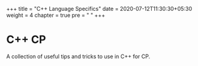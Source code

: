 +++
title = "C++ Language Specifics"
date = 2020-07-12T11:30:30+05:30
weight = 4
chapter = true
pre = "<i class='devicon-devicon-plain'></i> "
+++

# C++ CP

A collection of useful tips and tricks to use in C++ for CP.